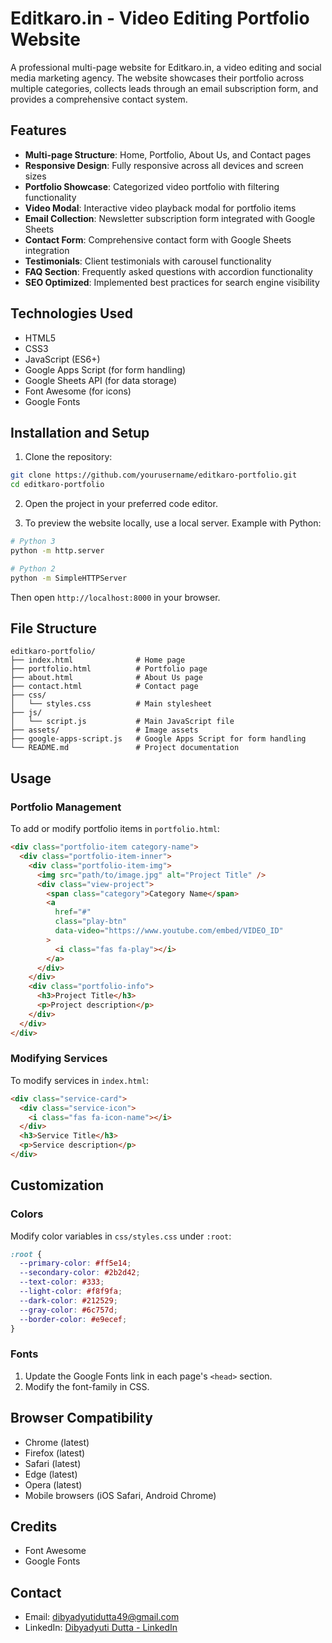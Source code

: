 # Editkaro.in - Video Editing Portfolio Website

A professional multi-page website for Editkaro.in, a video editing and social media marketing agency. The website showcases their portfolio across multiple categories, collects leads through an email subscription form, and provides a comprehensive contact system.

## Features

- **Multi-page Structure**: Home, Portfolio, About Us, and Contact pages
- **Responsive Design**: Fully responsive across all devices and screen sizes
- **Portfolio Showcase**: Categorized video portfolio with filtering functionality
- **Video Modal**: Interactive video playback modal for portfolio items
- **Email Collection**: Newsletter subscription form integrated with Google Sheets
- **Contact Form**: Comprehensive contact form with Google Sheets integration
- **Testimonials**: Client testimonials with carousel functionality
- **FAQ Section**: Frequently asked questions with accordion functionality
- **SEO Optimized**: Implemented best practices for search engine visibility

## Technologies Used

- HTML5
- CSS3
- JavaScript (ES6+)
- Google Apps Script (for form handling)
- Google Sheets API (for data storage)
- Font Awesome (for icons)
- Google Fonts

## Installation and Setup

1. Clone the repository:

```bash
git clone https://github.com/yourusername/editkaro-portfolio.git
cd editkaro-portfolio
```

2. Open the project in your preferred code editor.

3. To preview the website locally, use a local server. Example with Python:

```bash
# Python 3
python -m http.server

# Python 2
python -m SimpleHTTPServer
```

Then open `http://localhost:8000` in your browser.

## File Structure

```
editkaro-portfolio/
├── index.html              # Home page
├── portfolio.html          # Portfolio page
├── about.html              # About Us page
├── contact.html            # Contact page
├── css/
│   └── styles.css          # Main stylesheet
├── js/
│   └── script.js           # Main JavaScript file
├── assets/                 # Image assets
├── google-apps-script.js   # Google Apps Script for form handling
└── README.md               # Project documentation
```

## Usage

### Portfolio Management

To add or modify portfolio items in `portfolio.html`:

```html
<div class="portfolio-item category-name">
  <div class="portfolio-item-inner">
    <div class="portfolio-item-img">
      <img src="path/to/image.jpg" alt="Project Title" />
      <div class="view-project">
        <span class="category">Category Name</span>
        <a
          href="#"
          class="play-btn"
          data-video="https://www.youtube.com/embed/VIDEO_ID"
        >
          <i class="fas fa-play"></i>
        </a>
      </div>
    </div>
    <div class="portfolio-info">
      <h3>Project Title</h3>
      <p>Project description</p>
    </div>
  </div>
</div>
```

### Modifying Services

To modify services in `index.html`:

```html
<div class="service-card">
  <div class="service-icon">
    <i class="fas fa-icon-name"></i>
  </div>
  <h3>Service Title</h3>
  <p>Service description</p>
</div>
```

## Customization

### Colors

Modify color variables in `css/styles.css` under `:root`:

```css
:root {
  --primary-color: #ff5e14;
  --secondary-color: #2b2d42;
  --text-color: #333;
  --light-color: #f8f9fa;
  --dark-color: #212529;
  --gray-color: #6c757d;
  --border-color: #e9ecef;
}
```

### Fonts

1. Update the Google Fonts link in each page's `<head>` section.
2. Modify the font-family in CSS.

## Browser Compatibility

- Chrome (latest)
- Firefox (latest)
- Safari (latest)
- Edge (latest)
- Opera (latest)
- Mobile browsers (iOS Safari, Android Chrome)

## Credits

- Font Awesome
- Google Fonts

## Contact

- Email: [dibyadyutidutta49@gmail.com](mailto:dibyadyutidutta49@gmail.com)
- LinkedIn: [Dibyadyuti Dutta - LinkedIn](https://linkedin.com/in/dibyadyuti-dutta)
